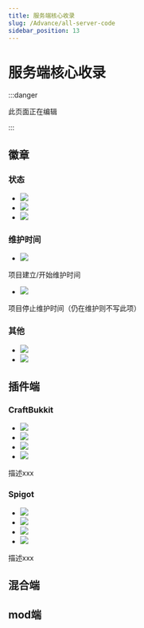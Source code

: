 ```yaml
---
title: 服务端核心收录
slug: /Advance/all-server-code
sidebar_position: 13
---
```


# 服务端核心收录

:::danger

此页面正在编辑

:::

## 徽章

### 状态

- ![](https://img.shields.io/badge/状态-积极维护-green?style=for-the-badge)
- ![](https://img.shields.io/badge/状态-不再积极维护-yellow?style=for-the-badge)
- ![](https://img.shields.io/badge/状态-停止维护-red?style=for-the-badge)

### 维护时间

- ![](https://img.shields.io/badge/开始-xxxx/xx/xx-blue?style=for-the-badge)

项目建立/开始维护时间

- ![](https://img.shields.io/badge/结束-xxxx/xx/xx-orange?style=for-the-badge)

项目停止维护时间（仍在维护则不写此项）

### 其他

- ![](https://img.shields.io/badge/GitHub-项目名称-blue?style=for-the-badge&logo=github)
- ![](https://img.shields.io/github/license/Bukkit/Bukkit?style=for-the-badge)

## 插件端

### CraftBukkit

- ![](https://img.shields.io/badge/状态-不再积极维护-yellow?style=for-the-badge)
- ![](https://img.shields.io/badge/开始-xxxx/xx/xx-blue?style=for-the-badge)
- ![](https://img.shields.io/badge/GitHub-项目名称-blue?style=for-the-badge&logo=github)
- ![](https://img.shields.io/github/license/Bukkit/Bukkit?style=for-the-badge)

描述xxx

### Spigot

- ![](https://img.shields.io/badge/状态-不再积极维护-yellow?style=for-the-badge)
- ![](https://img.shields.io/badge/开始-xxxx/xx/xx-blue?style=for-the-badge)
- ![](https://img.shields.io/badge/GitHub-项目名称-blue?style=for-the-badge&logo=github)
- ![](https://img.shields.io/github/license/Bukkit/Bukkit?style=for-the-badge)

描述xxx

## 混合端

## mod端
